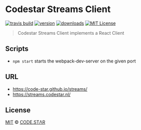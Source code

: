 # Codestar Streams Client

[![travis build](https://img.shields.io/travis/code-star/streams.svg?style=flat-square)](https://travis-ci.org/code-star/streams)
[![version](https://img.shields.io/npm/v/streams-client.svg?style=flat-square)](http://npm.im/streams-client)
[![downloads](https://img.shields.io/npm/dm/streams-client.svg?style=flat-square)](http://npm-stat.com/charts.html?package=streams-client&from=2018-10-13)
[![MIT License](https://img.shields.io/npm/l/streams-client.svg?style=flat-square)](http://opensource.org/licenses/MIT)

> Codestar Streams Client implements a React Client

## Scripts

- `npm start` starts the webpack-dev-server on the given port

## URL
- https://code-star.github.io/streams/
- https://streams.codestar.nl/

## License

[MIT](./LICENSE) &copy; [CODE.STΛR](https://github.com/code-star)
